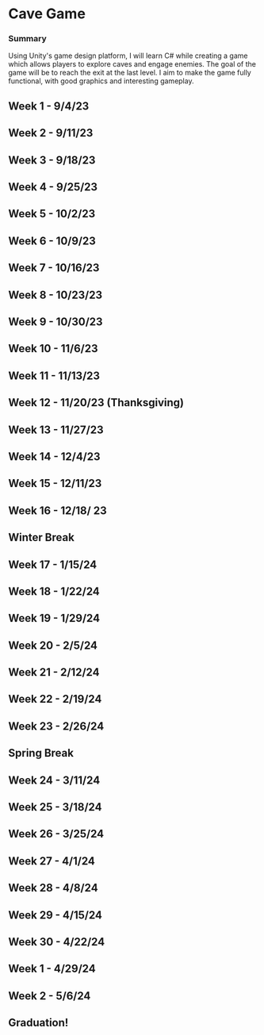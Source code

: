# Cave Game
### Summary
Using Unity's game design platform, I will learn C# while creating a game which allows players to explore caves and engage enemies. The goal of the game will be to reach the exit at the last level. I aim to make the game fully functional, with good graphics and interesting gameplay. 

## Week 1 - 9/4/23

## Week 2 - 9/11/23

## Week 3 - 9/18/23

## Week 4 - 9/25/23
 
## Week 5 - 10/2/23

## Week 6 - 10/9/23

## Week 7 - 10/16/23

## Week 8 - 10/23/23

## Week 9 - 10/30/23

## Week 10 - 11/6/23

## Week 11 - 11/13/23

## Week 12 - 11/20/23 (Thanksgiving)

## Week 13 - 11/27/23

## Week 14 - 12/4/23
 
## Week 15 - 12/11/23

## Week 16 - 12/18/ 23

## Winter Break

## Week 17 - 1/15/24

## Week 18 - 1/22/24

## Week 19 - 1/29/24

## Week 20 - 2/5/24

## Week 21 - 2/12/24

## Week 22 - 2/19/24

## Week 23 - 2/26/24

## Spring Break

## Week 24 - 3/11/24
 
## Week 25 - 3/18/24

## Week 26 - 3/25/24

## Week 27 - 4/1/24

## Week 28 - 4/8/24

## Week 29 - 4/15/24

## Week 30 - 4/22/24

## Week 1 - 4/29/24

## Week 2 - 5/6/24

## Graduation!





